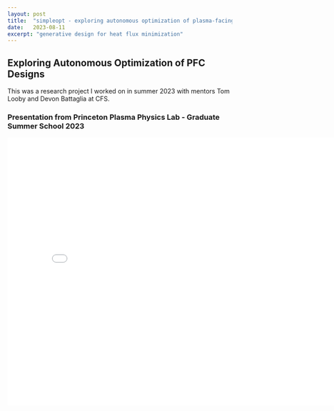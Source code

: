 ```yaml
---
layout: post
title:  "simpleopt - exploring autonomous optimization of plasma-facing component design"
date:   2023-08-11
excerpt: "generative design for heat flux minimization"
---
```


## Exploring Autonomous Optimization of PFC Designs

This was a research project I worked on in summer 2023 with mentors Tom Looby and Devon Battaglia at CFS. 

### Presentation from Princeton Plasma Physics Lab - Graduate Summer School 2023

<embed src="{{ site.url }}/PPPL_GSS_Poster.pdf" width="800" height="600" frameborder="0" allowfullscreen>




